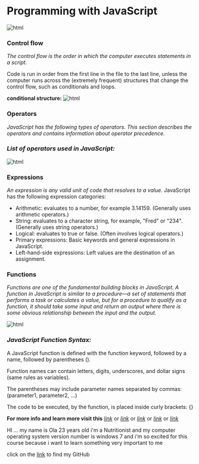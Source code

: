 # Programming with JavaScript

![html](https://cdn.searchenginejournal.com/wp-content/uploads/2020/02/seo-javascript-the-good-the-bad-the-uncertainty-5e4a09b3cd5db.png)

### **Control flow**
*The control flow is the order in which the computer executes statements in a script.*

Code is run in order from the first line in the file to the last line, unless the computer runs across the (extremely frequent) structures that change the control flow, such as conditionals and loops. 

**conditional structure:**
![html](https://image.slidesharecdn.com/javascriptconditionalstatements-140806034702-phpapp02/95/javascript-conditional-statements-7-638.jpg)

### **Operators**
*JavaScript has the following types of operators. This section describes the operators and contains information about operator precedence.*

### ***List of operators used in JavaScript:***

![html](https://i.pinimg.com/564x/13/09/cb/1309cb725dea3e859a873607dd298d00.jpg)

### **Expressions**
*An expression is any valid unit of code that resolves to a value.*
JavaScript has the following expression categories:

- Arithmetic: evaluates to a number, for example 3.14159. (Generally uses arithmetic operators.)
- String: evaluates to a character string, for example, "Fred" or "234". (Generally uses string operators.)
- Logical: evaluates to true or false. (Often involves logical operators.)
- Primary expressions: Basic keywords and general expressions in JavaScript.
- Left-hand-side expressions: Left values are the destination of an assignment.

### **Functions**
*Functions are one of the fundamental building blocks in JavaScript. A function in JavaScript is similar to a procedure—a set of statements that performs a task or calculates a value, but for a procedure to qualify as a function, it should take some input and return an output where there is some obvious relationship between the input and the output.*


![html](https://d2h0cx97tjks2p.cloudfront.net/blogs/wp-content/uploads/sites/2/2019/03/JavaScript-function-tutorial.jpg)

### ***JavaScript Function Syntax:***
A JavaScript function is defined with the function keyword, followed by a name, followed by parentheses ().

Function names can contain letters, digits, underscores, and dollar signs (same rules as variables).

The parentheses may include parameter names separated by commas:
(parameter1, parameter2, ...)

The code to be executed, by the function, is placed inside curly brackets: {}


**For more info and learn more visit this** *[link](https://developer.mozilla.org/en-US/docs/Glossary/Control_flow)* or 
*[link](https://developer.mozilla.org/en-US/docs/Web/JavaScript/Guide/Expressions_and_Operators)*
or 
*[link](https://www.w3schools.com/js/js_functions.asp)*
or 
*[link](https://developer.mozilla.org/en-US/docs/Web/JavaScript/Guide/Functions)*
or 
*[link](https://www.w3schools.com/js/js_operators.asp)*

HI ... my name is Ola 23 years old i'm a Nutritionist and my computer operating system version number is windows 7 and i'm so excited for this course because i want to learn something very important to me 

click on the [link](https://github.com/olaaltaslaq) to find my GitHub
